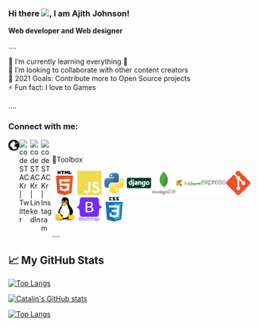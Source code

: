 ### Hi there <img src="https://raw.githubusercontent.com/MartinHeinz/MartinHeinz/master/wave.gif" width="30px">, I am Ajith Johnson!

<b>Web developer and Web designer </b>

....

🌱 I’m currently learning everything 🤣 <br />
 👯 I’m looking to collaborate with other content creators <br />
 🥅 2021 Goals: Contribute more to Open Source projects <br />
 ⚡ Fun fact: I love to Games <br />

....
### Connect with me:

<img align="left" alt="codeSTACKr.com" width="22px" src="https://raw.githubusercontent.com/iconic/open-iconic/master/svg/globe.svg" />
<img align="left" alt="codeSTACKr | Twitter" width="22px" src="https://cdn.jsdelivr.net/npm/simple-icons@v3/icons/twitter.svg" />
<img align="left" alt="codeSTACKr | LinkedIn" width="22px" src="https://cdn.jsdelivr.net/npm/simple-icons@v3/icons/linkedin.svg" />
<img align="left" alt="codeSTACKr | Instagram" width="22px" src="https://cdn.jsdelivr.net/npm/simple-icons@v3/icons/instagram.svg" />

<br />

🔭Toolbox

<img src="https://github.com/devicons/devicon/blob/master/icons/html5/html5-original-wordmark.svg" alt="html.logo" width="50" height="50"/><img src="https://github.com/devicons/devicon/blob/master/icons/javascript/javascript-plain.svg" alt="javascript.logo" width="50" height="50"/><img src="https://github.com/devicons/devicon/blob/master/icons/python/python-original.svg" alt="python.logo" width="50" height="50"/><img src="https://github.com/devicons/devicon/blob/master/icons/django/django-original.svg" alt="django.logo" width="50" height="50"/><img src="https://github.com/devicons/devicon/blob/master/icons/mongodb/mongodb-original-wordmark.svg" alt="mongodb.logo" width="50" height="50"/><img src="https://github.com/devicons/devicon/blob/master/icons/pycharm/pycharm-original-wordmark.svg" alt="pycharm.logo" width="50" height="50"/><img src="https://github.com/devicons/devicon/blob/master/icons/express/express-original-wordmark.svg" alt="express.logo" width="50" height="50"/><img src="https://github.com/devicons/devicon/blob/master/icons/git/git-original.svg" alt="git.logo" width="50" height="50"/><img src="https://github.com/devicons/devicon/blob/master/icons/linux/linux-original.svg" alt="linux.logo" width="50" height="50"/><img src="https://github.com/devicons/devicon/blob/master/icons/bootstrap/bootstrap-plain-wordmark.svg" alt="bootstap.logo" width="50" height="50"/><img src="https://github.com/devicons/devicon/blob/master/icons/css3/css3-original-wordmark.svg" alt="css.logo" width="50" height="50"/>

....

## &#x1f4c8; My GitHub Stats

[![Top Langs](https://github-readme-stats.vercel.app/api/top-langs/?username=Ajithjohnson33&layout=compact)](https://github.com/anuraghazra/github-readme-stats)

[![Catalin's GitHub stats](https://github-readme-stats.vercel.app/api?username=ajithjohnson33&theme=radical)](https://github.com/anuraghazra/github-readme-stats)

[![Top Langs](https://github-readme-stats.vercel.app/api/top-langs/?username=ajithjohnson33&hide=java,html,css&theme=radical)](https://github.com/anuraghazra/github-readme-stats)




<!--
**Ajithjohnson33/Ajithjohnson33** is a ✨ _special_ ✨ repository because its `README.md` (this file) appears on your GitHub profile.

Here are some ideas to get you started:

- 🔭 I’m currently working on ...
- 🌱 I’m currently learning ...
- 👯 I’m looking to collaborate on ...
- 🤔 I’m looking for help with ...
- 💬 Ask me about ...
- 📫 How to reach me: ...
- 😄 Pronouns: ...
- ⚡ Fun fact: ...
-->
